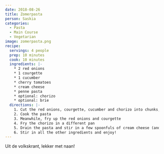 ```yaml
---
date: 2018-08-26
title: Zomerpasta
person: Saskia
categories:
  - Pasta
  - Main Course
  - Vegetarian
image: zomerpasta.png
recipe:
  servings: 4 people
  prep: 10 minutes
  cook: 10 minutes
  ingredients: |-
    * 2 red onions
    * 1 courgette
    * 1 cucumber
    * cherry tomatoes
    * cream cheese
    * penne pasta
    * optional: chorizo
    * optional: brie
  directions: |-
    1. Cut the red onions, courgette, cucumber and chorizo into chunks, halve the cherry tomatoes
    2. Cook the pasta
    3. Meanwhile, fry up the red onions and courgette
    4. Fry the chorizo in a different pan
    5. Drain the pasta and stir in a few spoonfuls of cream cheese (and optionally brie)
    6. Stir in all the other ingredients and enjoy!
---
```


Uit de volkskrant, lekker met naan!
